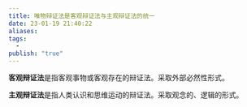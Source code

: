 ```yaml
---
title: 唯物辩证法是客观辩证法与主观辩证法的统一
date: 23-01-19 21:40:22
aliases: 
tags:
  - 
publish: "true"
---
```


**客观辩证法**是指客观事物或客观存在的辩证法。采取外部必然性形式。

**主观辩证法**是指人类认识和思维运动的辩证法。采取观念的、逻辑的形式。

